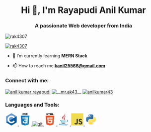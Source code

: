 <h1 align="center">Hi 👋, I'm Rayapudi Anil Kumar</h1>
<h3 align="center">A passionate Web developer from India</h3>

<p align="left"> <img src="https://komarev.com/ghpvc/?username=rak4307&label=Profile%20views&color=0e75b6&style=flat" alt="rak4307" /> </p>

<p align="left"> <a href="https://github.com/ryo-ma/github-profile-trophy"><img src="https://github-profile-trophy.vercel.app/?username=rak4307" alt="rak4307" /></a> </p>

- 🌱 I’m currently learning **MERN Stack**

- 📫 How to reach me **kanil25566@gmail.com**

<h3 align="left">Connect with me:</h3>
<p align="left">
<a href="https://linkedin.com/in/Anil Kumar Rayapudi" target="blank"><img align="center" src="https://raw.githubusercontent.com/rahuldkjain/github-profile-readme-generator/master/src/images/icons/Social/linked-in-alt.svg" alt="anil kumar rayapudi" height="30" width="40" /></a>
<a href="https://instagram.com/__mr.ak43__" target="blank"><img align="center" src="https://raw.githubusercontent.com/rahuldkjain/github-profile-readme-generator/master/src/images/icons/Social/instagram.svg" alt="__mr.ak43__" height="30" width="40" /></a>
<a href="https://www.codechef.com/users/anilkumar43" target="blank"><img align="center" src="https://cdn.jsdelivr.net/npm/simple-icons@3.1.0/icons/codechef.svg" alt="anilkumar43" height="30" width="40" /></a>
</p>

<h3 align="left">Languages and Tools:</h3>
<p align="left"> <a href="https://www.cprogramming.com/" target="_blank" rel="noreferrer"> <img src="https://raw.githubusercontent.com/devicons/devicon/master/icons/c/c-original.svg" alt="c" width="40" height="40"/> </a> <a href="https://www.w3schools.com/css/" target="_blank" rel="noreferrer"> <img src="https://raw.githubusercontent.com/devicons/devicon/master/icons/css3/css3-original-wordmark.svg" alt="css3" width="40" height="40"/> </a> <a href="https://git-scm.com/" target="_blank" rel="noreferrer"> <img src="https://www.vectorlogo.zone/logos/git-scm/git-scm-icon.svg" alt="git" width="40" height="40"/> </a> <a href="https://www.w3.org/html/" target="_blank" rel="noreferrer"> <img src="https://raw.githubusercontent.com/devicons/devicon/master/icons/html5/html5-original-wordmark.svg" alt="html5" width="40" height="40"/> </a> <a href="https://www.java.com" target="_blank" rel="noreferrer"> <img src="https://raw.githubusercontent.com/devicons/devicon/master/icons/java/java-original.svg" alt="java" width="40" height="40"/> </a> <a href="https://developer.mozilla.org/en-US/docs/Web/JavaScript" target="_blank" rel="noreferrer"> <img src="https://raw.githubusercontent.com/devicons/devicon/master/icons/javascript/javascript-original.svg" alt="javascript" width="40" height="40"/> </a> <a href="https://www.python.org" target="_blank" rel="noreferrer"> <img src="https://raw.githubusercontent.com/devicons/devicon/master/icons/python/python-original.svg" alt="python" width="40" height="40"/> </a> </p>
